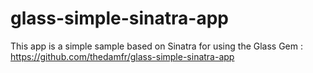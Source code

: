 glass-simple-sinatra-app
========================

This app is a simple sample based on Sinatra for using the Glass Gem : https://github.com/thedamfr/glass-simple-sinatra-app

